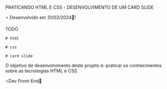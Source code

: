 PRATICANDO HTML E CSS - DESENVOLVIMENTO DE UM CARD SLIDE 

⭐ Desenvolvido em 31/03/2024🤗!

TODO

    # html
    
    # css
    
    # card slide
    

O objetivo de desenvolvimento deste projeto é: praticar os conhecimentos sobre as tecnologias HTML e CSS.

⭐Dev Front-End🤗
